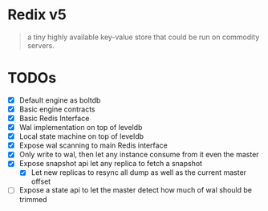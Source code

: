 Redix v5
========
> a tiny highly available key-value store that could be run on commodity servers.

TODOs
======
- [x] Default engine as boltdb
- [x] Basic engine contracts
- [x] Basic Redis Interface
- [x] Wal implementation on top of leveldb
- [x] Local state machine on top of leveldb
- [x] Expose wal scanning to main Redis interface
- [x] Only write to wal, then let any instance consume from it even the master
- [x] Expose snapshot api let any replica to fetch a snapshot
    - [x] Let new replicas to resync all dump as well as the current master offset
- [ ] Expose a state api to let the master detect how much of wal should be trimmed